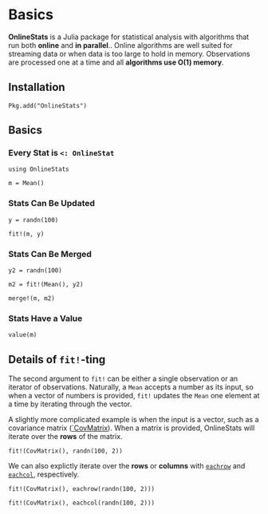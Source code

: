 # Basics

**OnlineStats** is a Julia package for statistical analysis with algorithms that run both **online** and **in parallel**..  Online algorithms are well suited for streaming data or when data is too large to hold in memory.  Observations are processed one at a time and all **algorithms use O(1) memory**.

## Installation

```
Pkg.add("OnlineStats")
```

## Basics

### Every Stat is `<: OnlineStat`

```@example index
using OnlineStats

m = Mean()
```

### Stats Can Be Updated

```@example index
y = randn(100)

fit!(m, y)
```

### Stats Can Be Merged 

```@example index 
y2 = randn(100)

m2 = fit!(Mean(), y2)

merge!(m, m2)
```

### Stats Have a Value 

```@example index
value(m)
```

## Details of `fit!`-ting

The second argument to `fit!` can be either a single observation or an iterator of observations.
Naturally, a `Mean` accepts a number as its input, so when a vector of numbers is provided,
`fit!` updates the `Mean` one element at a time by iterating through the vector.

A slightly more complicated example is when the input is a vector, such as a covariance 
matrix ([`CovMatrix](@ref)).  When a matrix is provided, OnlineStats will iterate over the 
**rows** of the matrix.

```@example index
fit!(CovMatrix(), randn(100, 2))
```

We can also explictly iterate over the **rows** or **columns** with [`eachrow`](@ref) and 
[`eachcol`](@ref), respectively.

```@example index
fit!(CovMatrix(), eachrow(randn(100, 2)))
```

```@example index
fit!(CovMatrix(), eachcol(randn(100, 2)))
```